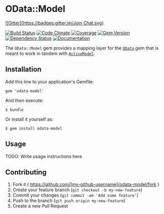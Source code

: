 # OData::Model
[![Gitter](https://badges.gitter.im/Join Chat.svg)](https://gitter.im/ruby-odata/odata-model?utm_source=badge&utm_medium=badge&utm_campaign=pr-badge&utm_content=badge)

[![Build Status](https://travis-ci.org/ruby-odata/odata-model.svg?branch=master)](https://travis-ci.org/ruby-odata/odata-model)
[![Code Climate](https://codeclimate.com/github/ruby-odata/odata-model.png)](https://codeclimate.com/github/ruby-odata/odata-model)
[![Coverage](https://codeclimate.com/github/ruby-odata/odata-model/coverage.png)](https://codeclimate.com/github/ruby-odata/odata-model)
[![Gem Version](https://badge.fury.io/rb/odata-model.svg)](http://badge.fury.io/rb/odata-model)
[![Dependency Status](https://gemnasium.com/ruby-odata/odata-model.svg)](https://gemnasium.com/ruby-odata/odata-model)
[![Documentation](http://inch-ci.org/github/ruby-odata/odata-model.png?branch=master)](http://rubydoc.info/github/ruby-odata/odata-model/master/frames)

The `OData::Model` gem provides a mapping layer for the [`OData`](https://github.com/ruby-odata/odata)
gem that is meant to work in tandem with [`ActiveModel`](https://github.com/rails/rails/tree/master/activemodel).

## Installation

Add this line to your application's Gemfile:

    gem 'odata-model'

And then execute:

    $ bundle

Or install it yourself as:

    $ gem install odata-model

## Usage

TODO: Write usage instructions here

## Contributing

1. Fork it ( https://github.com/[my-github-username]/odata-model/fork )
2. Create your feature branch (`git checkout -b my-new-feature`)
3. Commit your changes (`git commit -am 'Add some feature'`)
4. Push to the branch (`git push origin my-new-feature`)
5. Create a new Pull Request
